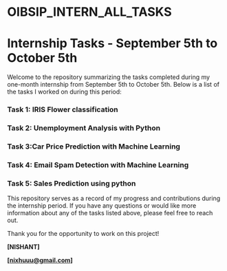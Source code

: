 # OIBSIP_INTERN_ALL_TASKS

# Internship Tasks - September 5th to October 5th

Welcome to the repository summarizing the tasks completed during my one-month internship from September 5th to October 5th. Below is a list of the tasks I worked on during this period:

### Task 1: IRIS  Flower classification

### Task 2: Unemployment Analysis with Python

### Task 3:Car Price Prediction with Machine Learning

### Task 4: Email Spam Detection with Machine Learning

### Task 5: Sales Prediction using python


This repository serves as a record of my progress and contributions during the internship period. If you have any questions or would like more information about any of the tasks listed above, please feel free to reach out.

Thank you for the opportunity to work on this project!

**[NISHANT]**

**[nixhuuu@gmail.com]**
